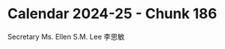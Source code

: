 # Calendar 2024-25 - Chunk 186

<!-- Chunk tokens: 11, Enriched tokens: 12 -->

Secretary
Ms. Ellen S.M. Lee 李思敏